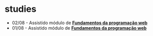 # studies

- 02/08 - Assistido módulo de **[Fundamentos da programação web]()**
- 01/08 - Assistido módulo de **[Fundamentos da programação web]()**
